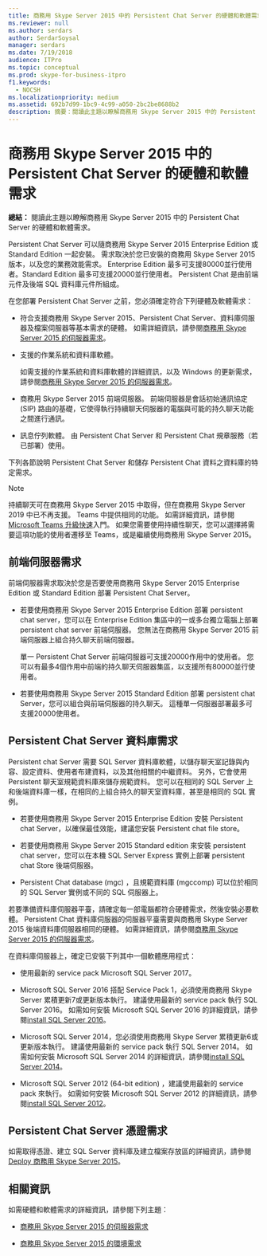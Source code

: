 ```yaml
---
title: 商務用 Skype Server 2015 中的 Persistent Chat Server 的硬體和軟體需求
ms.reviewer: null
ms.author: serdars
author: SerdarSoysal
manager: serdars
ms.date: 7/19/2018
audience: ITPro
ms.topic: conceptual
ms.prod: skype-for-business-itpro
f1.keywords:
  - NOCSH
ms.localizationpriority: medium
ms.assetid: 692b7d99-1bc9-4c99-a050-2bc2be8688b2
description: 摘要：閱讀此主題以瞭解商務用 Skype Server 2015 中的 Persistent Chat Server 的硬體和軟體需求。
---
```


# <a name="hardware-and-software-requirements-for-persistent-chat-server-in-skype-for-business-server-2015"></a>商務用 Skype Server 2015 中的 Persistent Chat Server 的硬體和軟體需求
 
**總結：** 閱讀此主題以瞭解商務用 Skype Server 2015 中的 Persistent Chat Server 的硬體和軟體需求。
  
Persistent Chat Server 可以隨商務用 Skype Server 2015 Enterprise Edition 或 Standard Edition 一起安裝。 需求取決於您已安裝的商務用 Skype Server 2015 版本，以及您的業務效能需求。 Enterprise Edition 最多可支援80000並行使用者。Standard Edition 最多可支援20000並行使用者。 Persistent Chat 是由前端元件及後端 SQL 資料庫元件所組成。
  
在您部署 Persistent Chat Server 之前，您必須確定符合下列硬體及軟體需求：
  
- 符合支援商務用 Skype Server 2015、Persistent Chat Server、資料庫伺服器及檔案伺服器等基本需求的硬體。 如需詳細資訊，請參閱[商務用 Skype Server 2015 的伺服器需求](../../plan-your-deployment/requirements-for-your-environment/server-requirements.md)。
    
- 支援的作業系統和資料庫軟體。
    
    如需支援的作業系統和資料庫軟體的詳細資訊，以及 Windows 的更新需求，請參閱[商務用 Skype Server 2015 的伺服器需求](../../plan-your-deployment/requirements-for-your-environment/server-requirements.md)。
    
- 商務用 Skype Server 2015 前端伺服器。 前端伺服器是會話初始通訊協定 (SIP) 路由的基礎，它使得執行持續聊天伺服器的電腦與可能的持久聊天功能之間進行通訊。 
    
- 訊息佇列軟體。 由 Persistent Chat Server 和 Persistent Chat 規章服務（若已部署）使用。
    
下列各節說明 Persistent Chat Server 和儲存 Persistent Chat 資料之資料庫的特定需求。

> [!NOTE] 
> 持續聊天可在商務用 Skype Server 2015 中取得，但在商務用 Skype Server 2019 中已不再支援。 Teams 中提供相同的功能。 如需詳細資訊，請參閱[Microsoft Teams 升級快速](/microsoftteams/upgrade-start-here)入門。 如果您需要使用持續性聊天，您可以選擇將需要這項功能的使用者遷移至 Teams，或是繼續使用商務用 Skype Server 2015。 
  
## <a name="front-end-server-requirements"></a>前端伺服器需求

前端伺服器需求取決於您是否要使用商務用 Skype Server 2015 Enterprise Edition 或 Standard Edition 部署 Persistent Chat Server。
  
- 若要使用商務用 Skype Server 2015 Enterprise Edition 部署 persistent chat server，您可以在 Enterprise Edition 集區中的一或多台獨立電腦上部署 persistent chat server 前端伺服器。 您無法在商務用 Skype Server 2015 前端伺服器上組合持久聊天前端伺服器。 
    
    單一 Persistent Chat Server 前端伺服器可支援20000作用中的使用者。 您可以有最多4個作用中前端的持久聊天伺服器集區，以支援所有80000並行使用者。 
    
- 若要使用商務用 Skype Server 2015 Standard Edition 部署 persistent chat Server，您可以組合與前端伺服器的持久聊天。 這種單一伺服器部署最多可支援20000使用者。 
    
## <a name="persistent-chat-server-database-requirements"></a>Persistent Chat Server 資料庫需求

Persistent chat Server 需要 SQL Server 資料庫軟體，以儲存聊天室記錄與內容、設定資料、使用者布建資料，以及其他相關的中繼資料。 另外，它會使用 Persistent 聊天室規範資料庫來儲存規範資料。 您可以在相同的 SQL Server 上和後端資料庫一樣，在相同的上組合持久的聊天室資料庫，甚至是相同的 SQL 實例。 
  
- 若要使用商務用 Skype Server 2015 Enterprise Edition 安裝 Persistent chat Server，以確保最佳效能，建議您安裝 Persistent chat file store。
    
- 若要使用商務用 Skype Server 2015 Standard edition 來安裝 persistent chat server，您可以在本機 SQL Server Express 實例上部署 persistent chat Store 後端伺服器。
    
- Persistent Chat database (mgc) ，且規範資料庫 (mgccomp) 可以位於相同的 SQL Server 實例或不同的 SQL 伺服器上。
    
若要準備資料庫伺服器平臺，請確定每一部電腦都符合硬體需求，然後安裝必要軟體。 Persistent Chat 資料庫伺服器的伺服器平臺需要與商務用 Skype Server 2015 後端資料庫伺服器相同的硬體。 如需詳細資訊，請參閱[商務用 Skype Server 2015 的伺服器需求](../../plan-your-deployment/requirements-for-your-environment/server-requirements.md)。
  
在資料庫伺服器上，確定已安裝下列其中一個軟體應用程式：

- 使用最新的 service pack Microsoft SQL Server 2017。

- Microsoft SQL Server 2016 搭配 Service Pack 1，必須使用商務用 Skype Server 累積更新7或更新版本執行。 建議使用最新的 service pack 執行 SQL Server 2016。 如需如何安裝 Microsoft SQL Server 2016 的詳細資訊，請參閱[install SQL Server 2016](/sql/database-engine/install-windows/install-sql-server?view=sql-server-2016)。

- Microsoft SQL Server 2014，您必須使用商務用 Skype Server 累積更新6或更新版本執行。 建議使用最新的 service pack 執行 SQL Server 2014。 如需如何安裝 Microsoft SQL Server 2014 的詳細資訊，請參閱[install SQL Server 2014](/sql/database-engine/install-windows/install-sql-server?view=sql-server-2014)。

- Microsoft SQL Server 2012 (64-bit edition) ，建議使用最新的 service pack 來執行。 如需如何安裝 Microsoft SQL Server 2012 的詳細資訊，請參閱[install SQL Server 2012](/previous-versions/sql/sql-server-2012/bb500395(v=sql.110))。

## <a name="persistent-chat-server-certificate-requirements"></a>Persistent Chat Server 憑證需求

如需取得憑證、建立 SQL Server 資料庫及建立檔案存放區的詳細資訊，請參閱[Deploy 商務用 Skype Server 2015](../../deploy/deploy.md)。 
  
## <a name="for-more-information"></a>相關資訊

如需硬體和軟體需求的詳細資訊，請參閱下列主題：
  
- [商務用 Skype Server 2015 的伺服器需求](../../plan-your-deployment/requirements-for-your-environment/server-requirements.md)
    
- [商務用 Skype Server 2015 的環境需求](../../plan-your-deployment/requirements-for-your-environment/environmental-requirements.md)
